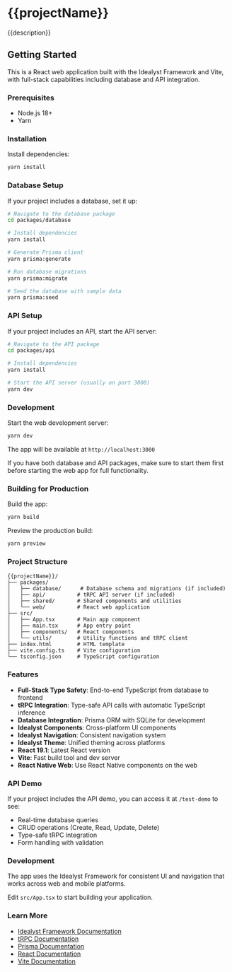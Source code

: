 # {{projectName}}

{{description}}

## Getting Started

This is a React web application built with the Idealyst Framework and Vite, with full-stack capabilities including database and API integration.

### Prerequisites

- Node.js 18+
- Yarn

### Installation

Install dependencies:
```bash
yarn install
```

### Database Setup

If your project includes a database, set it up:

```bash
# Navigate to the database package
cd packages/database

# Install dependencies
yarn install

# Generate Prisma client
yarn prisma:generate

# Run database migrations
yarn prisma:migrate

# Seed the database with sample data
yarn prisma:seed
```

### API Setup

If your project includes an API, start the API server:

```bash
# Navigate to the API package
cd packages/api

# Install dependencies
yarn install

# Start the API server (usually on port 3000)
yarn dev
```

### Development

Start the web development server:
```bash
yarn dev
```

The app will be available at `http://localhost:3000`

If you have both database and API packages, make sure to start them first before starting the web app for full functionality.

### Building for Production

Build the app:
```bash
yarn build
```

Preview the production build:
```bash
yarn preview
```

### Project Structure

```
{{projectName}}/
├── packages/
│   ├── database/      # Database schema and migrations (if included)
│   ├── api/          # tRPC API server (if included)
│   ├── shared/       # Shared components and utilities
│   └── web/          # React web application
├── src/
│   ├── App.tsx       # Main app component
│   ├── main.tsx      # App entry point
│   ├── components/   # React components
│   └── utils/        # Utility functions and tRPC client
├── index.html        # HTML template
├── vite.config.ts    # Vite configuration
└── tsconfig.json     # TypeScript configuration
```

### Features

- **Full-Stack Type Safety**: End-to-end TypeScript from database to frontend
- **tRPC Integration**: Type-safe API calls with automatic TypeScript inference
- **Database Integration**: Prisma ORM with SQLite for development
- **Idealyst Components**: Cross-platform UI components
- **Idealyst Navigation**: Consistent navigation system
- **Idealyst Theme**: Unified theming across platforms
- **React 19.1**: Latest React version
- **Vite**: Fast build tool and dev server
- **React Native Web**: Use React Native components on the web

### API Demo

If your project includes the API demo, you can access it at `/test-demo` to see:
- Real-time database queries
- CRUD operations (Create, Read, Update, Delete)
- Type-safe tRPC integration
- Form handling with validation

### Development

The app uses the Idealyst Framework for consistent UI and navigation that works across web and mobile platforms.

Edit `src/App.tsx` to start building your application.

### Learn More

- [Idealyst Framework Documentation](https://github.com/your-username/idealyst-framework)
- [tRPC Documentation](https://trpc.io/)
- [Prisma Documentation](https://prisma.io/)
- [React Documentation](https://react.dev/)
- [Vite Documentation](https://vitejs.dev/) 